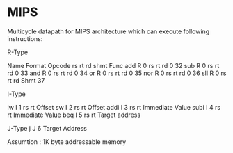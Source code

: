 # MIPS
Multicycle datapath for MIPS architecture which can execute following  instructions:

R-Type

Name	Format	Opcode	rs	rt	rd	shmt	Func
add	R	0	rs	rt	rd	0	32
sub	R	0	rs	rt	rd	0	33
and	R	0	rs	rt	rd	0	34
or	R	0	rs	rt	rd	0	35
nor	R	0	rs	rt	rd	0	36
sll	R	0	rs	rt	rd	Shmt	37

I-Type

lw	I	1	rs	rt	Offset
sw	I	2	rs	rt	Offset
addi	I	3	rs	rt	Immediate Value
subi	I	4	rs	rt	Immediate Value
beq	I	5	rs	rt	Target address

J-Type
j	J	6	Target Address

Assumtion :  1K byte addressable memory  
